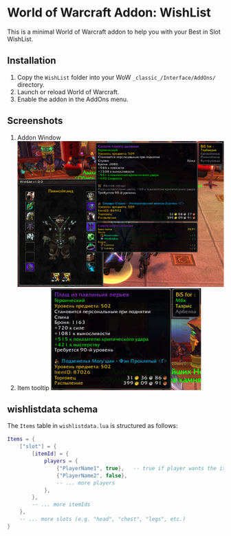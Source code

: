 # World of Warcraft Addon: WishList

This is a minimal World of Warcraft addon to help you with your Best in Slot WishList.

## Installation
1. Copy the `WishList` folder into your WoW `_classic_/Interface/AddOns/` directory.
2. Launch or reload World of Warcraft.
3. Enable the addon in the AddOns menu.

## Screenshots
1. Addon Window 
![alt text](lib/Screenshots/Screenshot_1.png)
2. Item tooltip
![alt text](lib/Screenshots/Screenshot_2.png)

## wishlistdata schema

The `Items` table in `wishlistdata.lua` is structured as follows:

```lua
Items = {
    ["slot"] = {
        [itemId] = {
            players = {
                {"PlayerName1", true},   -- true if player wants the item, false otherwise
                {"PlayerName2", false},
                -- ... more players
            },
        },
        -- ... more itemIds
    },
    -- ... more slots (e.g. "head", "chest", "legs", etc.)
}
```

